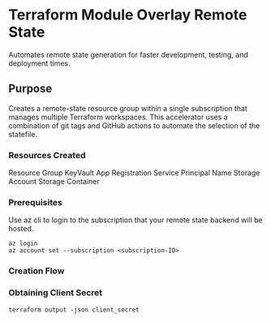 # Terraform Module Overlay Remote State

Automates remote state generation for faster development, testing, and deployment times.

## Purpose

Creates a remote-state resource group within a single subscription that manages multiple Terraform workspaces. This accelerator uses a combination of git tags and GitHub actions to automate the selection of the statefile.

### Resources Created
Resource Group
KeyVault
App Registration
Service Principal Name
Storage Account
Storage Container



### Prerequisites

Use az cli to login to the subscription that your remote state backend will be hosted.

```
az login
az account set --subscription <subscription-ID>
```

### Creation Flow


### Obtaining Client Secret
```
terraform output -json client_secret
```